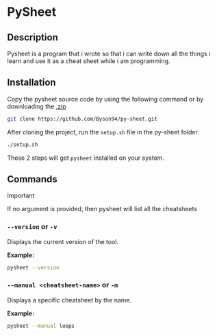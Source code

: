 # PySheet

## Description

Pysheet is a program that i wrote so that i can write down all the things i learn and use it as a cheat sheet while i am programming.

## Installation

Copy the pysheet source code by using the following command or by downloading the [.zip](https://github.com/Byson94/py-sheet/archive/refs/heads/main.zip)

```bash
git clone https://github.com/Byson94/py-sheet.git
```

After cloning the project, run the `setup.sh` file in the py-sheet folder.

```bash
./setup.sh
```

These 2 steps will get `pysheet` installed on your system.

## Commands

> [!IMPORTANT]
> If no argument is provided, then pysheet will list all the cheatsheets

### `--version` or `-v`

Displays the current version of the tool.

**Example:**

```bash
pysheet --version
```

### `--manual <cheatsheet-name>` or `-m`

Displays a specific cheatsheet by the name.

**Example:**

```bash
pysheet --manual loops
```
